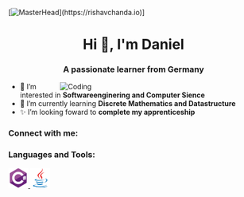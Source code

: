 [![MasterHead](https://1.bp.blogspot.com/-7A4WynwLsM...)](https://rishavchanda.io)]
<h1 align="center">Hi 👋, I'm Daniel</h1>
<h3 align="center">A passionate learner from Germany</h3>
<img align="right" alt="Coding" width="400" src="https://media1.giphy.com/media/v1.Y2lkPTc5MGI3NjExdXJ4aThlOXV0cnIweWl6a3ltZnM2azVqMnJqd3NuZDZlcGk5MmJpaiZlcD12MV9pbnRlcm5hbF9naWZfYnlfaWQmY3Q9Zw/qgQUggAC3Pfv687qPC/giphy.gif">

- 👀 I’m interested in **Softwareenginering and Computer Sience**
- 🌱 I’m currently learning **Discrete Mathematics and Datastructure**
- ✨ I’m looking foward to  **complete my apprenticeship**

<h3 align="left">Connect with me:</h3>
<p align="left">
</p>

<h3 align="left">Languages and Tools:</h3>
<p align="left"> <a href="https://www.w3schools.com/cs/" target="_blank" rel="noreferrer"> <img src="https://raw.githubusercontent.com/devicons/devicon/master/icons/csharp/csharp-original.svg" alt="csharp" width="40" height="40"/> </a> <a href="https://www.java.com" target="_blank" rel="noreferrer"> <img src="https://raw.githubusercontent.com/devicons/devicon/master/icons/java/java-original.svg" alt="java" width="40" height="40"/> </a> </p>
